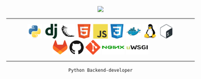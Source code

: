 <div id="header" align="center">
  <img src="https://media.giphy.com/media/RbDKaczqWovIugyJmW/giphy.gif" width="300"/>
</div>

---

<div id="badges" align="center">
  <img src="https://github.com/devicons/devicon/blob/master/icons/python/python-original.svg" alt="Python" width="40" height="40"/>
  <img src="https://github.com/devicons/devicon/blob/master/icons/django/django-plain.svg" alt="Django" width="40" height="40"/>
  <img src="https://github.com/devicons/devicon/blob/master/icons/flask/flask-original.svg" alt="Flask" width="40" height="40"/>
  <img src="https://github.com/devicons/devicon/blob/master/icons/html5/html5-original.svg" alt="HTML5" width="40" height="40"/>
  <img src="https://github.com/devicons/devicon/blob/master/icons/javascript/javascript-original.svg" alt"js" width="40" height="40"/>
  <img src="https://github.com/devicons/devicon/blob/master/icons/css3/css3-original.svg" alt="CSS3" width="40" height="40"/>
  <img src="https://github.com/devicons/devicon/blob/master/icons/docker/docker-original.svg" alt="Docker" width="40" height="40"/>
  <img src="https://github.com/devicons/devicon/blob/master/icons/linux/linux-original.svg" alt="Linux" width="40" height="40"/>
  <img src="https://github.com/devicons/devicon/blob/master/icons/bash/bash-original.svg" alt="bash" width="40" height="40"/>
</div>
<div align="center">
  <img src="https://github.com/devicons/devicon/blob/master/icons/gitlab/gitlab-original.svg" alt="gitlab" width="40" height="40"/>
  <img src="https://github.com/devicons/devicon/blob/master/icons/github/github-original.svg" alt="github" width="40" height="40"/>
  <img src="https://github.com/devicons/devicon/blob/master/icons/git/git-original.svg" alt="git" width="40" height="40"/>
  <img src="https://github.com/devicons/devicon/blob/master/icons/nginx/nginx-original.svg" alt="nginx" width="60" height="40"/>
  <img src="https://github.com/devicons/devicon/blob/master/icons/uwsgi/uwsgi-original.svg" alt="uwsgi" width="60" height="40"/>
</div>

---

<div align="center">
  <code>Python Backend-developer</code>
</div>
